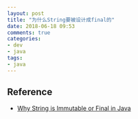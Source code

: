 ```yaml
---
layout: post
title: "为什么String要被设计成final的"
date: 2018-06-18 09:53
comments: true
categories: 
- dev
- java
tags:
- java
---
```




## Reference

+ [Why String is Immutable or Final in Java](https://javarevisited.blogspot.com/2010/10/why-string-is-immutable-or-final-in-java.html)